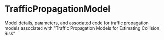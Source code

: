 # TrafficPropagationModel
Model details, parameters, and associated code for traffic propagation models associated with "Traffic Propagation Models for Estimating Collision Risk"
